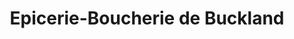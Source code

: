 ---
title: "Epicerie-Boucherie de Buckland"
url: /notre-dame-auxiliatrice-de-buckland/epicerie-boucherie-de-buckland/
shop: supermarket
---